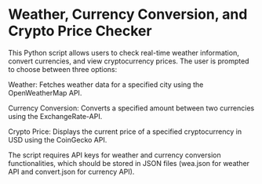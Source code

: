  
# Weather, Currency Conversion, and Crypto Price Checker



 This Python script allows users to check real-time weather information, convert currencies, and view cryptocurrency prices. The user is prompted to choose between three options:

Weather: Fetches weather data for a specified city using the OpenWeatherMap API.

Currency Conversion: Converts a specified amount between two currencies using the ExchangeRate-API.

Crypto Price: Displays the current price of a specified cryptocurrency in USD using the CoinGecko API.

The script requires API keys for weather and currency conversion functionalities, which should be stored in JSON files (wea.json for weather API and convert.json for currency API).


